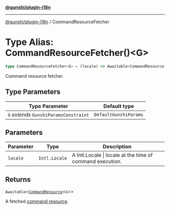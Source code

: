 [**@gunshi/plugin-i18n**](../index.md)

***

[@gunshi/plugin-i18n](../index.md) / CommandResourceFetcher

# Type Alias: CommandResourceFetcher()\<G\>

```ts
type CommandResourceFetcher<G> = (locale) => Awaitable<CommandResource<G>>;
```

Command resource fetcher.

## Type Parameters

| Type Parameter | Default type |
| ------ | ------ |
| `G` *extends* `GunshiParamsConstraint` | `DefaultGunshiParams` |

## Parameters

| Parameter | Type | Description |
| ------ | ------ | ------ |
| `locale` | `Intl.Locale` | A Intl.Locale \| locale at the time of command execution. |

## Returns

`Awaitable`\<[`CommandResource`](CommandResource.md)\<`G`\>\>

A fetched [command resource](CommandResource.md).

